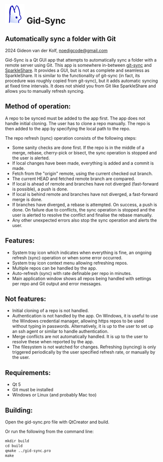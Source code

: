 ![Gid-Sync Logo](images/gid-sync_64.png)
Gid-Sync
========

Automatically sync a folder with Git
------------------------------------

2024 Gideon van der Kolf, noedigcode@gmail.com

Gid-Sync is a Qt GUI app that attempts to automatically sync a folder with a
remote server using Git. This app is somewhere in-between
[git-sync](https://github.com/simonthum/git-sync) and
[SparkleShare](https://www.sparkleshare.org/). It provides a GUI, but is not as
complete and seamless as SparkleShare. It is similar to the functionality of
git-sync (in fact, its procedure was roughly copied from git-sync), but it adds
automatic syncing at fixed time intervals. It does not shield you from Git like
SparkleShare and allows you to manually refresh syncing.

Method of operation:
--------------------

A repo to be synced must be added to the app first. The app does not handle
initial cloning. The user has to clone a repo manually. The repo is then added
to the app by specifying the local path to the repo.

The repo refresh (sync) operation consists of the following steps:

* Some sanity checks are done first. If the repo is in the middle of a merge,
  rebase, cherry-pick or bisect, the sync operation is stopped and the user is
  alerted.
* If local changes have been made, everything is added and a commit is made.
* Fetch from the "origin" remote, using the current checked out branch.
* The current HEAD and fetched remote branch are compared.
* If local is ahead of remote and branches have not diverged (fast-forward is
  possible), a push is done.
* If local is behind remote and branches have not diverged, a fast-forward merge
  is done.
* If branches have diverged, a rebase is attempted. On success, a push is done.
  On failure due to conflicts, the sync operation is stopped and the user is
  alerted to resolve the conflict and finalise the rebase manually.
* Any other unexpected errors also stop the sync operation and alerts the user.

Features:
---------

* System tray icon which indicates when everything is fine, an ongoing refresh
  (sync) operation or when some error occurred.
* System tray icon context menu allowing refreshing repos.
* Multiple repos can be handled by the app.
* Auto-refresh (sync) with rate definable per repo in minutes.
* Main application window shows all repos being handled with settings per repo
  and Git output and error messages.

Not features:
-------------

* Initial cloning of a repo is not handled.
* Authentication is not handled by the app. On Windows, it is useful to use the
  Windows credential manager, allowing https repos to be used without typing in
  passwords. Alternatively, it is up to the user to set up an ssh agent or
  similar to handle authentication.
* Merge conflicts are not automatically handled. It is up to the user to resolve
  these when reported by the app.
* The filesystem is not watched for changes. Refreshing (syncing) is only
  triggered periodically by the user specified refresh rate, or manually by the
  user.

Requirements:
-------------

* Qt 5
* Git must be installed
* Windows or Linux (and probably Mac too)

Building:
---------

Open the gid-sync.pro file with QtCreator and build.

Or run the following from the command line:
```
mkdir build
cd build
qmake ../gid-sync.pro
make
```

